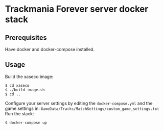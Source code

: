 # Trackmania Forever server docker stack
## Prerequisites
Have docker and docker-compose installed.
## Usage
Build the xaseco image:
```
$ cd xaseco
$ ./build-image.sh
$ cd ..
```
Configure your server settings by editing the `docker-compose.yml` and the game settings in: `GameData/Tracks/MatchSettings/custom_game_settings.txt`
Run the stack:
```
$ docker-compose up
```